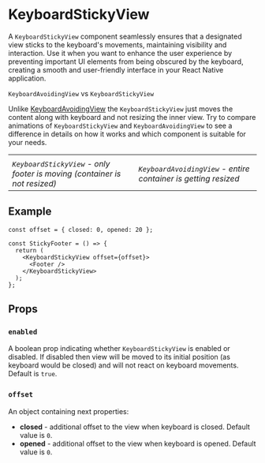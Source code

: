 # KeyboardStickyView

A `KeyboardStickyView` component seamlessly ensures that a designated view sticks to the keyboard's movements, maintaining visibility and interaction. Use it when you want to enhance the user experience by preventing important UI elements from being obscured by the keyboard, creating a smooth and user-friendly interface in your React Native application.

`KeyboardAvoidingView` vs `KeyboardStickyView`

Unlike [KeyboardAvoidingView](/react-native-keyboard-controller/pr-preview/pr-994/docs/api/components/keyboard-avoiding-view.md) the `KeyboardStickyView` just moves the content along with keyboard and not resizing the inner view. Try to compare animations of `KeyboardStickyView` and `KeyboardAvoidingView` to see a difference in details on how it works and which component is suitable for your needs.

<!-- -->

|                                                                           |                                                                |
| ------------------------------------------------------------------------- | -------------------------------------------------------------- |
|                                                                           |                                                                |
| *`KeyboardStickyView` - only footer is moving (container is not resized)* | *`KeyboardAvoidingView` - entire container is getting resized* |

## Example[​](/react-native-keyboard-controller/pr-preview/pr-994/docs/api/components/keyboard-sticky-view.md#example "Direct link to Example")

```
const offset = { closed: 0, opened: 20 };

const StickyFooter = () => {
  return (
    <KeyboardStickyView offset={offset}>
      <Footer />
    </KeyboardStickyView>
  );
};
```

## Props[​](/react-native-keyboard-controller/pr-preview/pr-994/docs/api/components/keyboard-sticky-view.md#props "Direct link to Props")

### `enabled`[​](/react-native-keyboard-controller/pr-preview/pr-994/docs/api/components/keyboard-sticky-view.md#enabled "Direct link to enabled")

A boolean prop indicating whether `KeyboardStickyView` is enabled or disabled. If disabled then view will be moved to its initial position (as keyboard would be closed) and will not react on keyboard movements. Default is `true`.

### `offset`[​](/react-native-keyboard-controller/pr-preview/pr-994/docs/api/components/keyboard-sticky-view.md#offset "Direct link to offset")

An object containing next properties:

* **closed** - additional offset to the view when keyboard is closed. Default value is `0`.
* **opened** - additional offset to the view when keyboard is opened. Default value is `0`.

